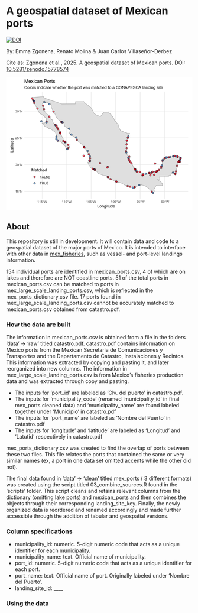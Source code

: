 
<!-- README.md is generated from README.Rmd. Please edit that file -->

# A geospatial dataset of Mexican ports

[![DOI](https://zenodo.org/badge/DOI/10.5281/zenodo.15778575.svg)](https://doi.org/10.5281/zenodo.15778575)

By: Emma Zgonena, Renato Molina & Juan Carlos Villaseñor-Derbez

Cite as: Zgonena et al., 2025. A geospatial dataset of Mexican ports.
DOI:
[10.5281/zenodo.15778574](https://zenodo.org/records/15778575#:~:text=10.5281/zenodo.15778574)

![](README_files/figure-gfm/map-1.png)<!-- -->

## About

This repository is still in development. It will contain data and code
to a geospatial dataset of the major ports of Mexico. It is intended to
interface with other data in
[mex_fisheries](https://github.com/jcvdav/mex_fisheries), such as
vessel- and port-level landings information.

154 individual ports are identified in mexican_ports.csv, 4 of which are
on lakes and therefore are NOT coastline ports. 51 of the total ports in
mexican_ports.csv can be matched to ports in
mex_large_scale_landing_ports.csv, which is reflected in the
mex_ports_dictionary.csv file. 17 ports found in
mex_large_scale_landing_ports.csv cannot be accurately matched to
mexican_ports.csv obtained from catastro.pdf.

### How the data are built

The information in mexican_ports.csv is obtained from a file in the
folders ‘data’ -\> ‘raw’ titled catastro.pdf. catastro.pdf contains
information on Mexico ports from the Mexican Secretaria de
Comunicaciones y Transportes and the Departamento de Catastro,
Instalaciones y Recintos. This information was extracted by copying and
pasting it, and later reorganized into new columns. The information in
mex_large_scale_landing_ports.csv is from Mexico’s fisheries production
data and was extracted through copy and pasting.

- The inputs for ‘port_id’ are labeled as ‘Clv. del puerto’ in
  catastro.pdf.
- The inputs for ‘municipality_code’ (renamed ‘municipality_id’ in final
  mex_ports cleaned data) and ‘municipality_name’ are found labeled
  together under ‘Municipio’ in catastro.pdf
- The inputs for ‘port_name’ are labeled as ‘Nombre del Puerto’ in
  catastro.pdf
- The inputs for ‘longitude’ and ‘latitude’ are labeled as ‘Longitud’
  and ‘Latutid’ respectively in catastro.pdf

mex_ports_dictionary.csv was created to find the overlap of ports
between these two files. This file relates the ports that contained the
same or very similar names (ex, a port in one data set omitted accents
while the other did not).

The final data found in ‘data’ -\> ‘clean’ titled mex_ports ( 3
different formats) was created using the script titled
03_combine_sources.R found in the ‘scripts’ folder. This script cleans
and retains relevant columns from the dictionary (omitting lake ports)
and mexican_ports and then combines the objects through their
corresponding landing_site_key. Finally, the newly organized data is
reordered and renamed accordingly and made further accessible through
the addition of tabular and geospatial versions.

### Column specifications

- municipality_id: numeric. 5-digit numeric code that acts as a unique
  identifier for each municipality.
- municipality_name: text. Official name of municipality.
- port_id: numeric. 5-digit numeric code that acts as a unique
  identifier for each port.
- port_name: text. Official name of port. Originally labeled under
  ‘Nombre del Puerto’.
- landing_site_id: \_\_\_\_

### Using the data
